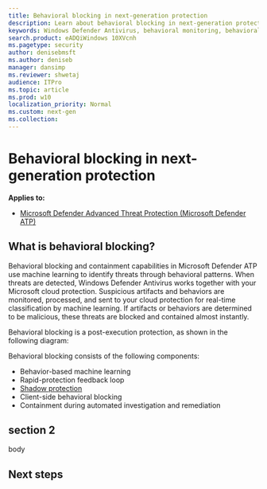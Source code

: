 ```yaml
---
title: Behavioral blocking in next-generation protection
description: Learn about behavioral blocking in next-generation protection
keywords: Windows Defender Antivirus, behavioral monitoring, behavioral blocking, behavior
search.product: eADQiWindows 10XVcnh
ms.pagetype: security
author: denisebmsft
ms.author: deniseb
manager: dansimp
ms.reviewer: shwetaj
audience: ITPro 
ms.topic: article 
ms.prod: w10 
localization_priority: Normal
ms.custom: next-gen
ms.collection: 
---
```


# Behavioral blocking in next-generation protection

**Applies to:**

- [Microsoft Defender Advanced Threat Protection (Microsoft Defender ATP)](https://go.microsoft.com/fwlink/p/?linkid=2069559)

## What is behavioral blocking?

Behavioral blocking and containment capabilities in Microsoft Defender ATP use machine learning to identify threats through behavioral patterns. When threats are detected, Windows Defender Antivirus works together with your Microsoft cloud protection. Suspicious artifacts and behaviors are monitored, processed, and sent to your cloud protection for real-time classification by machine learning. If artifacts or behaviors are determined to be malicious, these threats are blocked and contained almost instantly. 

Behavioral blocking is a post-execution protection, as shown in the following diagram:



Behavioral blocking consists of the following components:

- Behavior-based machine learning
- Rapid-protection feedback loop
- [Shadow protection](shadow-protection.md)
- Client-side behavioral blocking
- Containment during automated investigation and remediation

  

## section 2

body

## Next steps